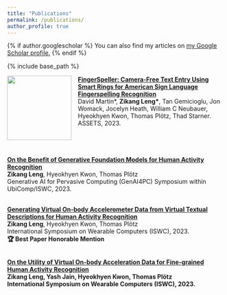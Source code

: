 ```yaml
---
title: "Publications"
permalink: /publications/
author_profile: true
---
```


{% if author.googlescholar %}
  You can also find my articles on <u><a href="{{author.googlescholar}}">my Google Scholar profile</a>.</u>
{% endif %}

{% include base_path %}

<div style="display: flex; align-items: start; margin-bottom: 20px;">
  <img src="../images/fingerspeller.png" style="margin-right: 15px; width: 150px;">
  <div>
      <b><a href="https://dl.acm.org/doi/10.1145/3597638.3614491">FingerSpeller: Camera-Free Text Entry Using Smart Rings for American Sign Language Fingerspelling Recognition</a></b>
      <br> David Martin*, <b>Zikang Leng*</b>, Tan Gemicioglu, Jon Womack, Jocelyn Heath, William C Neubauer, Hyeokhyen Kwon, Thomas Plötz, Thad Starner.
      <br> ASSETS, 2023.
  </div>
</div>


<br> <b> [On the Benefit of Generative Foundation Models for Human Activity Recognition](https://arxiv.org/abs/2310.12085) </b>
<br> <b>Zikang Leng</b>, Hyeokhyen Kwon, Thomas Plötz
<br> Generative AI for Pervasive Computing (GenAI4PC) Symposium within UbiComp/ISWC, 2023.

<br> <b> [Generating Virtual On-body Accelerometer Data from Virtual Textual Descriptions for Human Activity Recognition](https://dl.acm.org/doi/10.1145/3594738.3611361) </b>
<br> <b>Zikang Leng</b>, Hyeokhyen Kwon, Thomas Plötz
<br> International Symposium on Wearable Computers (ISWC), 2023.
<br> <b> 🏆 Best Paper Honorable Mention 

<br> <b> [On the Utility of Virtual On-body Acceleration Data for Fine-grained Human Activity Recognition](https://dl.acm.org/doi/10.1145/3594738.3611364) </b>
<br> <b>Zikang Leng</b>, Yash Jain, Hyeokhyen Kwon, Thomas Plötz
<br> International Symposium on Wearable Computers (ISWC), 2023.
